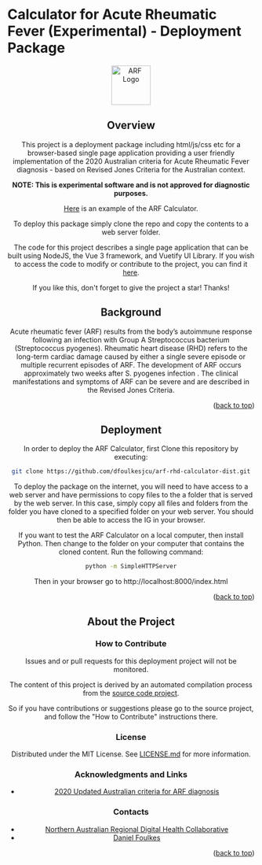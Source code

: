 # Calculator for Acute Rheumatic Fever (Experimental) - Deployment Package

<a id="readme-top"></a>
<div align="center">
  <a href="https://github.com/dfoulkesjcu/arf-rhd-calculator"><img src="favicon.ico" alt="ARF Logo" width="80" height="80"></a>
<div>

## Overview

This project is a deployment package including html/js/css etc for a browser-based single page application providing a user friendly implementation of the 2020 Australian criteria for Acute Rheumatic Fever diagnosis - based on Revised Jones Criteria for the Australian context.

**NOTE: This is experimental software and is not approved for diagnostic purposes.**

[Here](https://arf-calculator.nardhc.org/) is an example of the ARF Calculator.

To deploy this package simply clone the repo and copy the contents to a web server folder.

The code for this project describes a single page application that can be built using NodeJS, the Vue 3 framework, and Vuetify UI Library.   If you wish to access the code to modify or contribute to the project,  you can find it [here](https://github.com/dfoulkesjcu/arf-rhd-calculator).

If you like this, don't forget to give the project a star! Thanks!

## Background

Acute rheumatic fever (ARF) results from the body’s autoimmune response following an infection with Group A Streptococcus bacterium (Streptococcus pyogenes). Rheumatic heart disease (RHD) refers to the long-term cardiac damage caused by either a single severe episode or multiple recurrent episodes of ARF.  The development of ARF occurs approximately two weeks after S. pyogenes infection . The clinical manifestations and symptoms of ARF can be severe and are described in the Revised Jones Criteria.

<p align="right">(<a href="#readme-top">back to top</a>)</p>

## Deployment

In order to deploy the ARF Calculator,  first Clone this repository by executing:

```sh
git clone https://github.com/dfoulkesjcu/arf-rhd-calculator-dist.git
```

To deploy the package on the internet, you will need to have access to a web server and have permissions to copy files to the a folder that is served by the web server.
In this case,  simply copy all files and folders from the folder you have cloned to a specified folder on your web server.  You should then be able to access the IG in your browser.

If you want to test the ARF Calculator on a local computer,  then install Python.   Then change to the folder on your computer that contains the cloned content.
Run the following command:

```sh
python -m SimpleHTTPServer
```

Then in your browser go to http://localhost:8000/index.html

<p align="right">(<a href="#readme-top">back to top</a>)</p>

## About the Project

### How to Contribute

Issues and or pull requests for this deployment project will not be monitored.  

The content of this project is derived by an automated compilation process from the [source code project](https://github.com/github/dfoulkesjcu/arf-rhd-calculator).

So if you have contributions or suggestions please go to the source project, and follow the "How to Contribute" instructions there.

### License

Distributed under the MIT License. See [LICENSE.md][license-url] for more information.

### Acknowledgments and Links

- [2020 Updated Australian criteria for ARF diagnosis](https://www.rhdaustralia.org.au/system/files/fileuploads/a3_2020_updated_criteria_for_arf_diagnosis.pdf)

### Contacts

- [Northern Australian Regional Digital Health Collaborative][linkedin-nardhc-url]
- [Daniel Foulkes][linkedin-df-url]

<p align="right">(<a href="#readme-top">back to top</a>)</p>

[linkedin-df-url]: https://www.linkedin.com/in/daniel-foulkes/
[linkedin-nardhc-url]: https://www.linkedin.com/company/101721851
[license-url]: https://github.com/dfoulkesjcu/arf-rhd-calculator/blob/main/LICENSE.md
